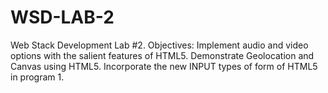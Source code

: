 # WSD-LAB-2
Web Stack Development Lab #2. Objectives: Implement audio and video options with the salient features of HTML5. Demonstrate Geolocation and Canvas using HTML5. Incorporate the new INPUT types of form of HTML5 in program 1. 
